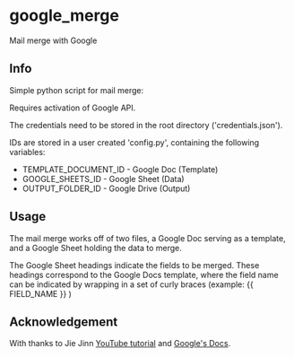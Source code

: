 # google_merge
Mail merge with Google

## Info
Simple python script for mail merge:

Requires activation of Google API.
 
The credentials need to be stored in the root directory ('credentials.json').
 
IDs are stored in a user created 'config.py', containing the following variables:
- TEMPLATE_DOCUMENT_ID - Google Doc (Template)
- GOOGLE_SHEETS_ID - Google Sheet (Data)
- OUTPUT_FOLDER_ID - Google Drive (Output)

## Usage
The mail merge works off of two files, a Google Doc serving as a template, and a Google Sheet holding the data to merge.

The Google Sheet headings indicate the fields to be merged. These headings correspond to the Google Docs template, where the field name can be indicated by wrapping in a set of curly braces (example: {{ FIELD_NAME }} )

## Acknowledgement
With thanks to Jie Jinn [YouTube tutorial](https://www.youtube.com/watch?v=Rq9W5f6hnJU) and [Google's Docs](https://developers.google.com/docs/api/samples/mail-merge).
